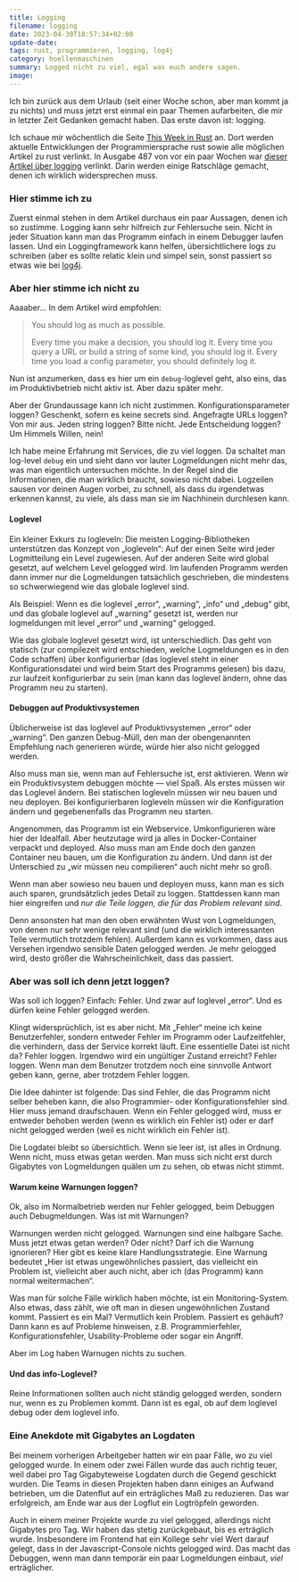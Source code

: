 ```yaml
---
title: Logging
filename: logging
date: 2023-04-30T18:57:34+02:00
update-date:
tags: rust, programmieren, logging, log4j
category: hoellenmaschinen
summary: Logged nicht zu viel, egal was euch andere sagen.
image:
---
```


Ich bin zurück aus dem Urlaub (seit einer Woche schon, aber man kommt ja zu nichts) und muss jetzt erst einmal ein paar Themen aufarbeiten, die mir in letzter Zeit Gedanken gemacht haben. Das erste davon ist: logging.

Ich schaue mir wöchentlich die Seite [This Week in Rust](https://this-week-in-rust.org) an. Dort werden aktuelle Entwicklungen der Programmiersprache rust sowie alle möglichen Artikel zu rust verlinkt. In Ausgabe 487 von vor ein paar Wochen war [dieser Artikel über logging](https://www.thecodedmessage.com/posts/logging/) verlinkt. Darin werden einige Ratschläge gemacht, denen ich wirklich widersprechen muss.

### Hier stimme ich zu

Zuerst einmal stehen in dem Artikel durchaus ein paar Aussagen, denen ich so zustimme. Logging kann sehr hilfreich zur Fehlersuche sein. Nicht in jeder Situation kann man das Programm einfach in einem Debugger laufen lassen. Und ein Loggingframework kann helfen, übersichtlichere logs zu schreiben (aber es sollte relatic klein und simpel sein, sonst passiert so etwas wie bei [log4j](https://de.wikipedia.org/wiki/Log4j#Bekanntwerden_einer_Sicherheitsl%C3%BCcke_im_Dezember_2021).

### Aber hier stimme ich nicht zu

Aaaaber… In dem Artikel wird empfohlen:

> You should log as much as possible.
>
> Every time you make a decision, you should log it. Every time you query a URL or build a string of some kind, you should log it. Every time you load a config parameter, you should definitely log it.

Nun ist anzumerken, dass es hier um ein `debug`-loglevel geht, also eins, das im Produktivbetrieb nicht aktiv ist. Aber dazu später mehr.

Aber der Grundaussage kann ich nicht zustimmen. Konfigurationsparameter loggen? Geschenkt, sofern es keine secrets sind. Angefragte URLs loggen? Von mir aus. Jeden string loggen? Bitte nicht. Jede Entscheidung loggen? Um Himmels Willen, nein!

Ich habe meine Erfahrung mit Services, die zu viel loggen. Da schaltet man log-level `debug` ein und sieht dann vor lauter Logmeldungen nicht mehr das, was man eigentlich untersuchen möchte. In der Regel sind die Informationen, die man wirklich braucht, sowieso nicht dabei. Logzeilen sausen vor deinen Augen vorbei, zu schnell, als dass du irgendetwas erkennen kannst, zu viele, als dass man sie im Nachhinein durchlesen kann.

#### Loglevel

Ein kleiner Exkurs zu logleveln: Die meisten Logging-Bibliotheken unterstützen das Konzept von „logleveln“: Auf der einen Seite wird jeder Logmitteilung ein Level zugewiesen. Auf der anderen Seite wird global gesetzt, auf welchem Level gelogged wird. Im laufenden Programm werden dann immer nur die Logmeldungen tatsächlich geschrieben, die mindestens so schwerwiegend wie das globale loglevel sind.

Als Beispiel: Wenn es die loglevel „error“, „warning“, „info“ und „debug“ gibt, und das globale loglevel auf „warning“ gesetzt ist, werden nur logmeldungen mit level „error“ und „warning“ gelogged.

Wie das globale loglevel gesetzt wird, ist unterschiedlich. Das geht von statisch (zur compilezeit wird entschieden, welche Logmeldungen es in den Code schaffen) über konfigurierbar (das loglevel steht in einer Konfigurationsdatei und wird beim Start des Programms gelesen) bis dazu, zur laufzeit konfigurierbar zu sein (man kann das loglevel ändern, ohne das Programm neu zu starten).

#### Debuggen auf Produktivsystemen

Üblicherweise ist das loglevel auf Produktivsystemen „error“ oder „warning“. Den ganzen Debug-Müll, den man der obengenannten Empfehlung nach generieren würde, würde hier also nicht gelogged werden.

Also muss man sie, wenn man auf Fehlersuche ist, erst aktivieren. Wenn wir ein Produktivsystem debuggen möchte — viel Spaß. Als erstes müssen wir das Loglevel ändern. Bei statischen logleveln müssen wir neu bauen und neu deployen. Bei konfigurierbaren logleveln müssen wir die Konfiguration ändern und gegebenenfalls das Programm neu starten.

Angenommen, das Programm ist ein Webservice. Umkonfigurieren wäre hier der Idealfall. Aber heutzutage wird ja alles in Docker-Container verpackt und deployed. Also muss man am Ende doch den ganzen Container neu bauen, um die Konfiguration zu ändern. Und dann ist der Unterschied zu „wir müssen neu compilieren“ auch nicht mehr so groß.

Wenn man aber sowieso neu bauen und deployen muss, kann man es sich auch sparen, grundsätzlich jedes Detail zu loggen. Stattdessen kann man hier eingreifen und _nur die Teile loggen, die für das Problem relevant sind_.

Denn ansonsten hat man den oben erwähnten Wust von Logmeldungen, von denen nur sehr wenige relevant sind (und die wirklich interessanten Teile vermutlich trotzdem fehlen). Außerdem kann es vorkommen, dass aus Versehen irgendwo sensible Daten gelogged werden. Je mehr gelogged wird, desto größer die Wahrscheinlichkeit, dass das passiert.

### Aber was soll ich denn jetzt loggen?

Was soll ich loggen? Einfach: Fehler. Und zwar auf loglevel „error“. Und es dürfen keine Fehler gelogged werden.

Klingt widersprüchlich, ist es aber nicht. Mit „Fehler“ meine ich keine Benutzerfehler, sondern entweder Fehler im Programm oder Laufzeitfehler, die verhindern, dass der Service korrekt läuft. Eine essentielle Datei ist nicht da? Fehler loggen. Irgendwo wird ein ungültiger Zustand erreicht? Fehler loggen. Wenn man dem Benutzer trotzdem noch eine sinnvolle Antwort geben kann, gerne, aber trotzdem Fehler loggen.

Die Idee dahinter ist folgende: Das sind Fehler, die das Programm nicht selber beheben kann, die also Programmier- oder Konfigurationsfehler sind. Hier muss jemand draufschauen. Wenn ein Fehler gelogged wird, muss er entweder behoben werden (wenn es wirklich ein Fehler ist) oder er darf nicht gelogged werden (weil es nicht wirklich ein Fehler ist).

Die Logdatei bleibt so übersichtlich. Wenn sie leer ist, ist alles in Ordnung. Wenn nicht, muss etwas getan werden. Man muss sich nicht erst durch Gigabytes von Logmeldungen quälen um zu sehen, ob etwas nicht stimmt.

#### Warum keine Warnungen loggen?

Ok, also im Normalbetrieb werden nur Fehler gelogged, beim Debuggen auch Debugmeldungen. Was ist mit Warnungen?

Warnungen werden nicht gelogged. Warnungen sind eine halbgare Sache. Muss jetzt etwas getan werden? Oder nicht? Darf ich die Warnung ignorieren? Hier gibt es keine klare Handlungsstrategie. Eine Warnung bedeutet „Hier ist etwas ungewöhnliches passiert, das vielleicht ein Problem ist, vielleicht aber auch nicht, aber ich (das Programm) kann normal weitermachen“.

Was man für solche Fälle wirklich haben möchte, ist ein Monitoring-System. Also etwas, dass zählt, wie oft man in diesen ungewöhnlichen Zustand kommt. Passiert es ein Mal? Vermutlich kein Problem. Passiert es gehäuft? Dann kann es auf Probleme hinweisen, z.B. Programmierfehler, Konfigurationsfehler, Usability-Probleme oder sogar ein Angriff.

Aber im Log haben Warnugen nichts zu suchen.

#### Und das info-Loglevel?

Reine Informationen sollten auch nicht ständig gelogged werden, sondern nur, wenn es zu Problemen kommt. Dann ist es egal, ob auf dem loglevel debug oder dem loglevel info.

### Eine Anekdote mit Gigabytes an Logdaten

Bei meinem vorherigen Arbeitgeber hatten wir ein paar Fälle, wo zu viel gelogged wurde. In einem oder zwei Fällen wurde das auch richtig teuer, weil dabei pro Tag Gigabyteweise Logdaten durch die Gegend geschickt wurden. Die Teams in diesen Projekten haben dann einiges an Aufwand betrieben, um die Datenflut auf ein erträgliches Maß zu reduzieren. Das war erfolgreich, am Ende war aus der Logflut ein Logtröpfeln geworden.

Auch in einem meiner Projekte wurde zu viel gelogged, allerdings nicht Gigabytes pro Tag. Wir haben das stetig zurückgebaut, bis es erträglich wurde. Insbesondere im Frontend hat ein Kollege sehr viel Wert darauf gelegt, dass in der Javascript-Console nichts gelogged wird. Das macht das Debuggen, wenn man dann temporär ein paar Logmeldungen einbaut, _viel_ erträglicher.
